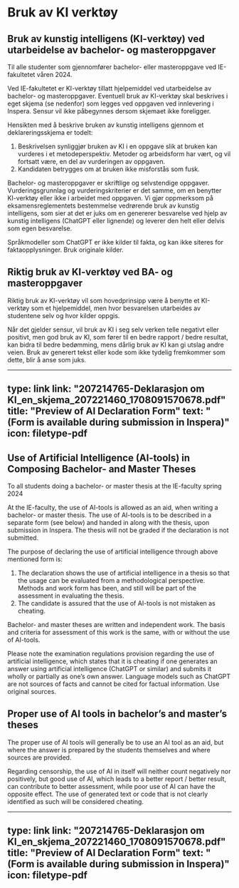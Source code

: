 # Bruk av KI verktøy


## Bruk av kunstig intelligens (KI-verktøy) ved utarbeidelse av bachelor- og masteroppgaver

Til alle studenter som gjennomfører bachelor- eller masteroppgave ved IE-fakultetet våren 2024.

Ved IE-fakultetet er KI-verktøy tillatt hjelpemiddel ved utarbeidelse av bachelor- og masteroppgaver. Eventuell bruk av KI-verktøy skal beskrives i eget skjema (se nedenfor) som legges ved oppgaven ved innlevering i Inspera. Sensur vil ikke påbegynnes dersom skjemaet ikke foreligger. 

Hensikten med å beskrive bruken av kunstig intelligens gjennom et deklareringsskjema er todelt:

1.	Beskrivelsen synliggjør bruken av KI i en oppgave slik at bruken kan vurderes i et metodeperspektiv. Metoder og arbeidsform har vært, og vil fortsatt være, en del av vurderingen av oppgaven.
2.	Kandidaten betrygges om at bruken ikke misforstås som fusk.

Bachelor- og masteroppgaver er skriftlige og selvstendige oppgaver. Vurderingsgrunnlag og vurderingskriterier er det samme, om en benytter KI-verktøy eller ikke i arbeidet med oppgaven. Vi gjør oppmerksom på eksamensreglementets bestemmelse vedrørende bruk av kunstig intelligens, som sier at det er juks om en genererer besvarelse ved hjelp av kunstig intelligens (ChatGPT eller lignende) og leverer den helt eller delvis som egen besvarelse.

Språkmodeller som ChatGPT er ikke kilder til fakta, og kan ikke siteres for faktaopplysninger. Bruk originale kilder.


## Riktig bruk av KI-verktøy ved BA- og masteroppgaver

Riktig bruk av KI-verktøy vil som hovedprinsipp være å benytte et KI-verktøy som et hjelpemiddel, men hvor besvarelsen utarbeides av studentene selv og hvor kilder oppgis.

Når det gjelder sensur, vil bruk av KI i seg selv verken telle negativt eller positivt, men god bruk av KI, som fører til en bedre rapport / bedre resultat, kan bidra til bedre bedømming, mens dårlig bruk av KI kan gi utslag andre veien. Bruk av generert tekst eller kode som ikke tydelig fremkommer som dette, blir å anse som juks.


---
type: link
link: "207214765-Deklarasjon om KI_en_skjema_207221460_1708091570678.pdf"
title: "Preview of AI Declaration Form"
text: "(Form is available during submission in Inspera)"
icon: filetype-pdf
---



## Use of Artificial Intelligence (AI-tools) in Composing Bachelor- and Master Theses

To all students doing a bachelor- or master thesis at the IE-faculty spring 2024

At the IE-faculty, the use of AI-tools is allowed as an aid, when writing a bachelor- or master thesis. The use of AI-tools is to be described in a separate form (see below) and handed in along with the thesis, upon submission in Inspera. The thesis will not be graded if the declaration is not submitted.

The purpose of declaring the use of artificial intelligence through above mentioned form is:

1. The declaration shows the use of artificial intelligence in a thesis so that the usage can be evaluated from a methodological perspective. Methods and work form has been, and still will be part of the assessment in evaluating the thesis.
2. The candidate is assured that the use of AI-tools is not mistaken as cheating.

Bachelor- and master theses are written and independent work. The basis and criteria for assessment of this work is the same, with or without the use of AI-tools.

Please note the examination regulations provision regarding the use of artificial intelligence, which states that it is cheating if one generates an answer using artificial intelligence (ChatGPT or similar) and submits it wholly or partially as one’s own answer.
Language models such as ChatGPT are not sources of facts and cannot be cited for factual information. Use original sources.

## Proper use of AI tools in bachelor’s and master’s theses

The proper use of AI tools will generally be to use an AI tool as an aid, but where the answer is prepared by the students themselves and where sources are provided.

Regarding censorship, the use of AI in itself will neither count negatively nor positively, but good use of AI, which leads to a better report / better result, can contribute to better assessment, while poor use of AI can have the opposite effect. The use of generated text or code that is not clearly identified as such will be considered cheating.

---
type: link
link: "207214765-Deklarasjon om KI_en_skjema_207221460_1708091570678.pdf"
title: "Preview of AI Declaration Form"
text: "(Form is available during submission in Inspera)"
icon: filetype-pdf
---
